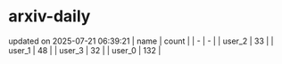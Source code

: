 # arxiv-daily
updated on 2025-07-21 06:39:21
| name | count |
| - | - |
| user_2 | 33 |
| user_1 | 48 |
| user_3 | 32 |
| user_0 | 132 |
